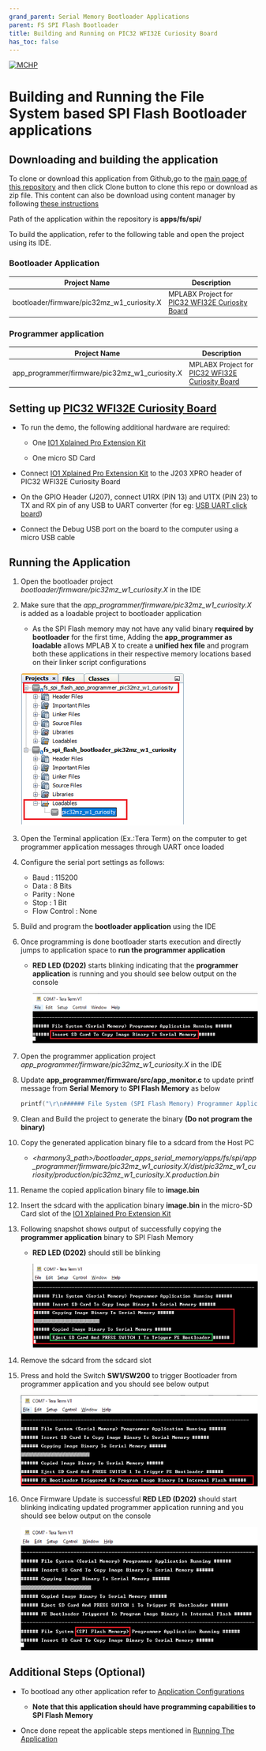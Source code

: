 ```yaml
---
grand_parent: Serial Memory Bootloader Applications
parent: FS SPI Flash Bootloader
title: Building and Running on PIC32 WFI32E Curiosity Board
has_toc: false
---
```


[![MCHP](https://www.microchip.com/ResourcePackages/Microchip/assets/dist/images/logo.png)](https://www.microchip.com)

# Building and Running the File System based SPI Flash Bootloader applications

## Downloading and building the application

To clone or download this application from Github,go to the [main page of this repository](https://github.com/Microchip-MPLAB-Harmony/bootloader_apps_serial_memory) and then click Clone button to clone this repo or download as zip file. This content can also be download using content manager by following [these instructions](https://github.com/Microchip-MPLAB-Harmony/contentmanager/wiki)

Path of the application within the repository is **apps/fs/spi/**

To build the application, refer to the following table and open the project using its IDE.

### Bootloader Application

| Project Name      | Description                                    |
| ----------------- | ---------------------------------------------- |
| bootloader/firmware/pic32mz_w1_curiosity.X    | MPLABX Project for [PIC32 WFI32E Curiosity Board](https://www.microchip.com/Developmenttools/ProductDetails/EV12F11A)|


### Programmer application

| Project Name      | Description                                    |
| ----------------- | ---------------------------------------------- |
| app_programmer/firmware/pic32mz_w1_curiosity.X    | MPLABX Project for [PIC32 WFI32E Curiosity Board](https://www.microchip.com/Developmenttools/ProductDetails/EV12F11A)|


## Setting up [PIC32 WFI32E Curiosity Board](https://www.microchip.com/Developmenttools/ProductDetails/EV12F11A)

- To run the demo, the following additional hardware are required:
    - One [IO1 Xplained Pro Extension Kit](https://www.microchip.com/developmenttools/ProductDetails/ATIO1-XPRO)

    - One micro SD Card

- Connect [IO1 Xplained Pro Extension Kit](https://www.microchip.com/developmenttools/ProductDetails/ATIO1-XPRO) to the J203 XPRO header of PIC32 WFI32E Curiosity Board

- On the GPIO Header (J207), connect U1RX (PIN 13) and U1TX (PIN 23) to TX and RX pin of any USB to UART converter (for eg: [USB UART click board](https://www.mikroe.com/usb-uart-click))

- Connect the Debug USB port on the board to the computer using a micro USB cable

## Running the Application

1. Open the bootloader project *bootloader/firmware/pic32mz_w1_curiosity.X* in the IDE

2. Make sure that the *app_programmer/firmware/pic32mz_w1_curiosity.X* is added as a loadable project to bootloader application
    - As the SPI Flash memory may not have any valid binary **required by bootloader** for the first time, Adding the **app_programmer as loadable** allows MPLAB X to create a **unified hex file** and program both these applications in their respective memory locations based on their linker script configurations

    ![mplab_loadable_pic32mz_w1_curiosity](./images/mplab_loadable_pic32mz_w1_curiosity.png)

3. Open the Terminal application (Ex.:Tera Term) on the computer to get programmer application messages through UART once loaded
4. Configure the serial port settings as follows:
    - Baud : 115200
    - Data : 8 Bits
    - Parity : None
    - Stop : 1 Bit
    - Flow Control : None

5. Build and program the **bootloader application** using the IDE

6. Once programming is done bootloader starts execution and directly jumps to application space to **run the programmer application**
    - **RED LED (D202)** starts blinking indicating that the **programmer application** is running and you should see below output on the console

        ![fs_serial_mem_console_bootup](./images/fs_serial_mem_console_bootup.png)

7. Open the programmer application project *app_programmer/firmware/pic32mz_w1_curiosity.X* in the IDE

8. Update **app_programmer/firmware/src/app_monitor.c** to update printf message from **Serial Memory** to **SPI Flash Memory** as below

    ```c
    printf("\r\n###### File System (SPI Flash Memory) Programmer Application Running ######\r\n");
    ```

9. Clean and Build the project to generate the binary **(Do not program the binary)**

10. Copy the generated application binary file to a sdcard from the Host PC
    - *\<harmony3_path\>/bootloader_apps_serial_memory/apps/fs/spi/app_programmer/firmware/pic32mz_w1_curiosity.X/dist/pic32mz_w1_curiosity/production/pic32mz_w1_curiosity.X.production.bin*

11. Rename the copied application binary file to **image.bin**

12. Insert the sdcard with the application binary **image.bin** in the micro-SD Card slot of the [IO1 Xplained Pro Extension Kit](https://www.microchip.com/developmenttools/ProductDetails/ATIO1-XPRO)

13. Following snapshot shows output of successfully copying the **programmer application** binary to SPI Flash Memory
    - **RED LED (D202)** should still be blinking

        ![fs_serial_mem_console_copying_pic32mz_w1](./images/fs_serial_mem_console_copying_pic32mz_w1.png)

14. Remove the sdcard from the sdcard slot

15. Press and hold the Switch **SW1/SW200** to trigger Bootloader from programmer application and you should see below output

    ![fs_serial_mem_console_trigger_pic32mz_w1](./images/fs_serial_mem_console_trigger_pic32mz_w1.png)

11. Once Firmware Update is successful **RED LED (D202)** should start blinking indicating updated programmer application running and you should see below output on the console

    ![fs_serial_mem_console_updated_pic32mz_w1](./images/fs_serial_mem_console_updated_pic32mz_w1.png)

## Additional Steps (Optional)
- To bootload any other application refer to [Application Configurations](../../../docs/readme_configure_application_pic32m.md)
    - **Note that this application should have programming capabilities to SPI Flash Memory**

- Once done repeat the applicable steps mentioned in [Running The Application](#running-the-application)
